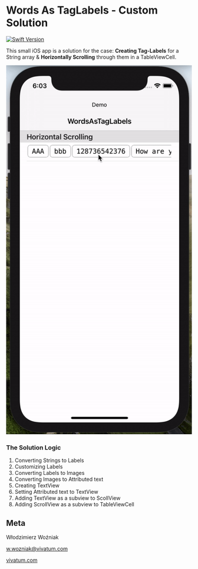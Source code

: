 # Words As TagLabels - Custom Solution
[![Swift Version][swift-image]][swift-url]


This small iOS app is a solution for the case: **Creating Tag-Labels** for a String array & **Horizontally Scrolling** through them in a TableViewCell.

![Final TextView](./readmeMedia/WordsAsTagLabelsDemo.gif)




### The Solution Logic

1. Converting Strings to Labels
2. Customizing Labels
3. Converting Labels to Images
4. Converting Images to Attributed text
5. Creating TextView
6. Setting Attributed text to TextView
7. Adding TextView as a subview to ScollView
8. Adding ScrollView as a subview to TableViewCell


## Meta

Włodzimierz Woźniak

[w.wozniak@vivatum.com](mailto:w.wozniak@vivatum.com)

[vivatum.com](http://vivatum.com)



[swift-image]:https://img.shields.io/badge/swift-5.0-orange.svg
[swift-url]: https://swift.org/
